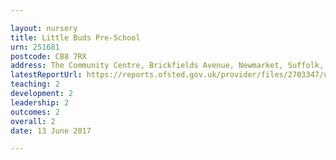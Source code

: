 ```yaml
---

layout: nursery
title: Little Buds Pre-School
urn: 251681
postcode: CB8 7RX
address: The Community Centre, Brickfields Avenue, Newmarket, Suffolk, CB8 7RX
latestReportUrl: https://reports.ofsted.gov.uk/provider/files/2703347/urn/251681.pdf
teaching: 2
development: 2
leadership: 2
outcomes: 2
overall: 2
date: 13 June 2017

---
```

